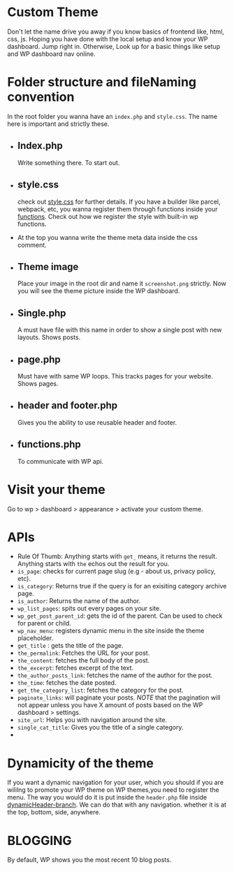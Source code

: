 # Custom Theme

Don't let the name drive you away if you know basics of frontend like, html, css, js.
Hoping you have done with the local setup and know your WP dashboard. Jump right in. Otherwise, Look up for a basic things like setup and WP dashboard nav online.

# Folder structure and fileNaming convention

In the root folder you wanna have an `index.php` and `style.css`. The name here is important and strictly these.

- ## Index.php

  Write something there. To start out.

- ## style.css

  check out [style.css]('./style.css') for further details. If you have a builder like parcel, webpack, etc, you wanna register them through functions inside your [functions]('/functions.php'). Check out how we register the style with built-in wp functions.

- At the top you wanna write the theme meta data inside the css comment.

- ## Theme image

  Place your image in the root dir and name it `screenshot.png` strictly. Now you will see the theme picture inside the WP dashboard.

- ## Single.php

  A must have file with this name in order to show a single post with new layouts. Shows posts.

- ## page.php

  Must have with same WP loops. This tracks pages for your website. Shows pages.

- ## header and footer.php

  Gives you the ability to use reusable header and footer.

- ## functions.php

  To communicate with WP api.

# Visit your theme

Go to wp > dashboard > appearance > activate your custom theme.

# APIs

- Rule Of Thumb: Anything starts with `get_` means, it returns the result. Anything starts with `the` echos out the result for you.
- `is_page`: checks for current page slug (e.g - about us, privacy policy, etc).
- `is_category`: Returns true if the query is for an exisiting category archive page.
- `is_author`: Returns the name of the author.
- `wp_list_pages`: spits out every pages on your site.
- `wp_get_post_parent_id`: gets the id of the parent. Can be used to check for parent or child.
- `wp_nav_menu`: registers dynamic menu in the site inside the theme placeholder.
- `get_title` : gets the title of the page.
- `the_permalink`: Fetches the URL for your post.
- `the_content`: fetches the full body of the post.
- `the_excerpt`: fetches excerpt of the text.
- `the_author_posts_link`: fetches the name of the author for the post.
- `the_time`: fetches the date posted.
- `get_the_category_list`: fetches the category for the post.
- `paginate_links`: will paginate your posts. _NOTE_ that the pagination will not appear unless you have X amount of posts based on the WP dashboard > settings.
- `site_url`: Helps you with navigation around the site.
- `single_cat_title`: Gives you the title of a single category.
-

# Dynamicity of the theme

If you want a dynamic navigation for your user, which you should if you are wililng to promote your WP theme on WP themes,you need to register the menu. The way you would do it is put inside the `header.php` file inside [dynamicHeader-branch]('https://github.com/NafiurSiddiqui/wp-learner/tree/dynamicHeader'). We can do that with any navigation. whether it is at the top, bottom, side, anywhere.

# BLOGGING

By default, WP shows you the most recent 10 blog posts.

